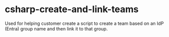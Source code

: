 # csharp-create-and-link-teams
Used for helping customer create a script to create a team based on an IdP (Entra) group name and then link it to that group.

